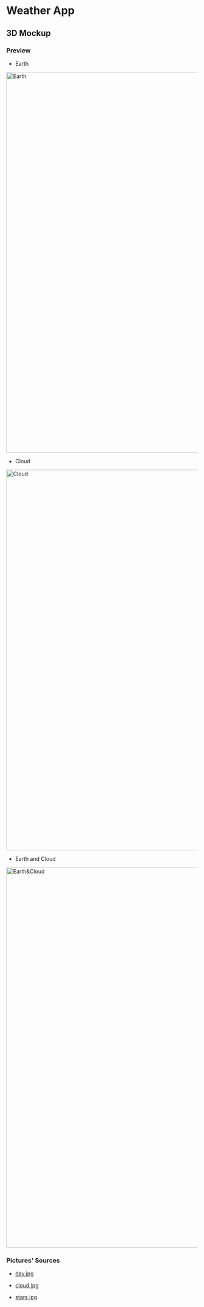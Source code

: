 # Weather App

##  3D Mockup
### Preview

- Earth

<img width="1000" alt="Earth" src="https://user-images.githubusercontent.com/68285613/122758475-6a630380-d2cb-11eb-9ea1-0ebe31aa8575.png">

- Cloud

<img width="1000" alt="Cloud" src="https://user-images.githubusercontent.com/68285613/122758489-6f27b780-d2cb-11eb-9bf4-9c6bf7caa780.png">

- Earth and Cloud

<img width="1000" alt="Earth&Cloud" src="https://user-images.githubusercontent.com/68285613/122758498-718a1180-d2cb-11eb-9503-cc17b24989f4.png">

### Pictures' Sources

- [day.jpg](https://www.h-schmidt.net/map/)

- [cloud.jpg](https://commons.wikimedia.org/wiki/File:Earth-clouds.png)

- [stars.jpg](https://unsplash.com/photos/qVotvbsuM_c)
